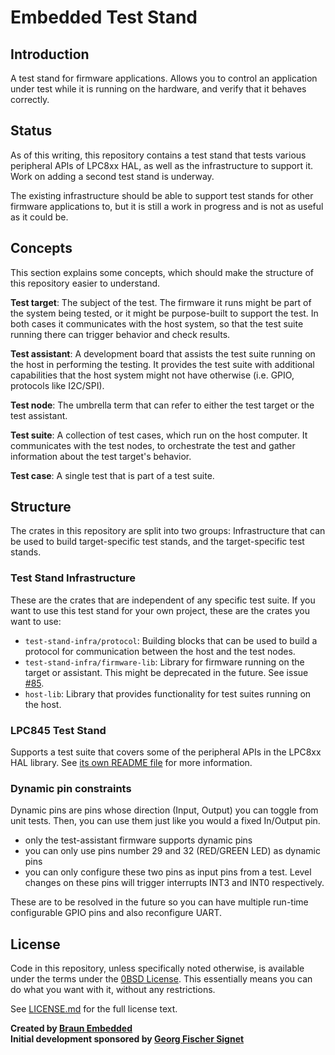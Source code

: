 # Embedded Test Stand

## Introduction

A test stand for firmware applications. Allows you to control an application under test while it is running on the hardware, and verify that it behaves correctly.


## Status

As of this writing, this repository contains a test stand that tests various peripheral APIs of LPC8xx HAL, as well as the infrastructure to support it. Work on adding a second test stand is underway.

The existing infrastructure should be able to support test stands for other firmware applications to, but it is still a work in progress and is not as useful as it could be.


## Concepts

This section explains some concepts, which should make the structure of this repository easier to understand.

**Test target**: The subject of the test. The firmware it runs might be part of the system being tested, or it might be purpose-built to support the test. In both cases it communicates with the host system, so that the test suite running there can trigger behavior and check results.

**Test assistant**: A development board that assists the test suite running on the host in performing the testing. It provides the test suite with additional capabilities that the host system might not have otherwise (i.e. GPIO, protocols like I2C/SPI).

**Test node**: The umbrella term that can refer to either the test target or the test assistant.

**Test suite**: A collection of test cases, which run on the host computer. It communicates with the test nodes, to orchestrate the test and gather information about the test target's behavior.

**Test case**: A single test that is part of a test suite.


## Structure

The crates in this repository are split into two groups: Infrastructure that can be used to build target-specific test stands, and the target-specific test stands.

### Test Stand Infrastructure

These are the crates that are independent of any specific test suite. If you want to use this test stand for your own project, these are the crates you want to use:

- `test-stand-infra/protocol`: Building blocks that can be used to build a protocol for communication between the host and the test nodes.
- `test-stand-infra/firmware-lib`: Library for firmware running on the target or assistant. This might be deprecated in the future. See issue [#85](https://github.com/braun-embedded/lpc845-test-stand/issues/85).
- `host-lib`: Library that provides functionality for test suites running on the host.

### LPC845 Test Stand

Supports a test suite that covers some of the peripheral APIs in the LPC8xx HAL library. See [its own README file](https://github.com/braun-embedded/lpc845-test-stand/blob/master/lpc845-test-stand/README.md) for more information.


### Dynamic pin constraints
Dynamic pins are pins whose direction (Input, Output) you can toggle from unit tests. Then, you can use them just like you would a fixed In/Output pin.

- only the test-assistant firmware supports dynamic pins
- you can only use pins number 29 and 32 (RED/GREEN LED) as dynamic pins
- you can only configure these two pins as input pins from a test. Level changes on these pins will trigger interrupts INT3 and INT0 respectively.

These are to be resolved in the future so you can have multiple run-time configurable GPIO pins and also reconfigure UART.

## License

Code in this repository, unless specifically noted otherwise, is available under the terms under the [0BSD License]. This essentially means you can do what you want with it, without any restrictions.

See [LICENSE.md] for the full license text.

[0BSD License]: https://opensource.org/licenses/0BSD
[LICENSE.md]: LICENSE.md

**Created by [Braun Embedded](https://braun-embedded.com/)** <br />
**Initial development sponsored by [Georg Fischer Signet](http://www.gfsignet.com/)**
